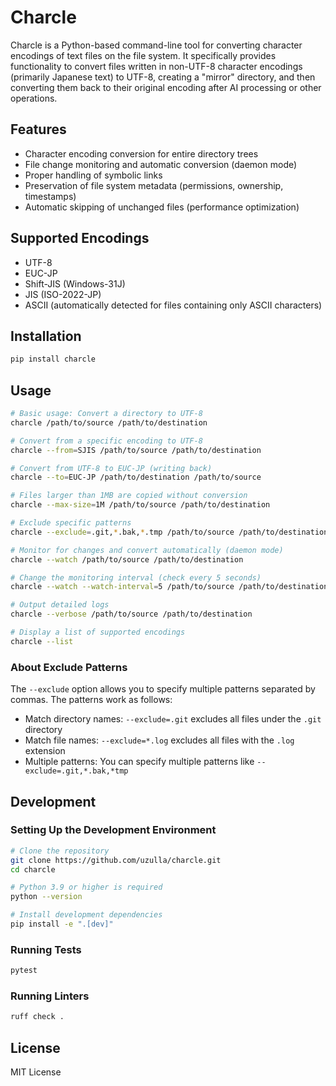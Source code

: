 # Charcle

Charcle is a Python-based command-line tool for converting character encodings of text files on the file system. It specifically provides functionality to convert files written in non-UTF-8 character encodings (primarily Japanese text) to UTF-8, creating a "mirror" directory, and then converting them back to their original encoding after AI processing or other operations.

## Features

- Character encoding conversion for entire directory trees
- File change monitoring and automatic conversion (daemon mode)
- Proper handling of symbolic links
- Preservation of file system metadata (permissions, ownership, timestamps)
- Automatic skipping of unchanged files (performance optimization)

## Supported Encodings

- UTF-8
- EUC-JP
- Shift-JIS (Windows-31J)
- JIS (ISO-2022-JP)
- ASCII (automatically detected for files containing only ASCII characters)

## Installation

```bash
pip install charcle
```

## Usage

```bash
# Basic usage: Convert a directory to UTF-8
charcle /path/to/source /path/to/destination

# Convert from a specific encoding to UTF-8
charcle --from=SJIS /path/to/source /path/to/destination

# Convert from UTF-8 to EUC-JP (writing back)
charcle --to=EUC-JP /path/to/destination /path/to/source

# Files larger than 1MB are copied without conversion
charcle --max-size=1M /path/to/source /path/to/destination

# Exclude specific patterns
charcle --exclude=.git,*.bak,*.tmp /path/to/source /path/to/destination

# Monitor for changes and convert automatically (daemon mode)
charcle --watch /path/to/source /path/to/destination

# Change the monitoring interval (check every 5 seconds)
charcle --watch --watch-interval=5 /path/to/source /path/to/destination

# Output detailed logs
charcle --verbose /path/to/source /path/to/destination

# Display a list of supported encodings
charcle --list
```

### About Exclude Patterns

The `--exclude` option allows you to specify multiple patterns separated by commas. The patterns work as follows:

- Match directory names: `--exclude=.git` excludes all files under the `.git` directory
- Match file names: `--exclude=*.log` excludes all files with the `.log` extension
- Multiple patterns: You can specify multiple patterns like `--exclude=.git,*.bak,*tmp`

## Development

### Setting Up the Development Environment

```bash
# Clone the repository
git clone https://github.com/uzulla/charcle.git
cd charcle

# Python 3.9 or higher is required
python --version

# Install development dependencies
pip install -e ".[dev]"
```

### Running Tests

```bash
pytest
```

### Running Linters

```bash
ruff check .
```

## License

MIT License